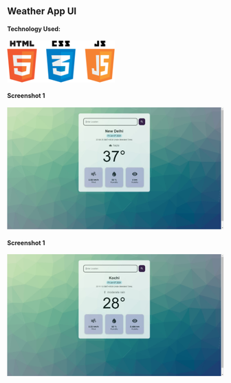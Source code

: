 ## Weather App UI

#### Technology Used:
<img src="resources/icon.png" width="250" />

#### Screenshot 1
![Alt text](resources/image_1.jpg)

#### Screenshot 1
![Alt text](resources/image_2.jpg)

